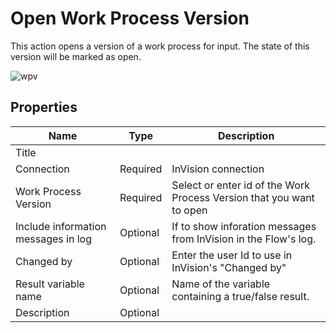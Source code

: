 # Open Work Process Version


This action opens a version of a work process for input. The state of this version will be marked as open.

![wpv](https://profitbasedocs.blob.core.windows.net/flowimages/Open-wpv.png)

## Properties

| Name                 | Type     | Description                         |
|----------------------|----------|-------------------------------------|
| Title                |          |                                     |
| Connection           | Required | InVision connection                 |
| Work Process Version | Required | Select or enter id of the Work Process Version that you want to open |
| Include information messages in log | Optional |If to show inforation messages from InVision in the Flow's log. |
| Changed by           | Optional | Enter the user Id to use in InVision's "Changed by" |
| Result variable name | Optional | Name of the variable containing a true/false result. |
| Description          | Optional |                                     |